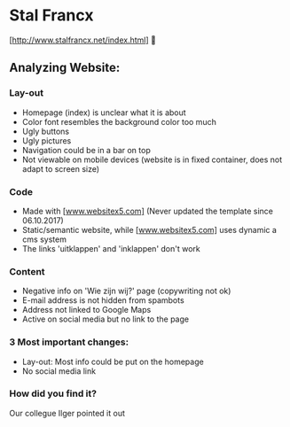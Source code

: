# Stal Francx
[http://www.stalfrancx.net/index.html]
:horse:

## Analyzing Website: 
### Lay-out
* Homepage (index) is unclear what it is about
* Color font resembles the background color too much
* Ugly buttons
* Ugly pictures
* Navigation could be in a bar on top 
* Not viewable on mobile devices (website is in fixed container, does not adapt to screen size)

### Code
* Made with [www.websitex5.com] (Never updated the template since 06.10.2017)
* Static/semantic website, while [www.websitex5.com] uses dynamic a cms system
* The links 'uitklappen' and 'inklappen' don't work


### Content
* Negative info on 'Wie zijn wij?' page (copywriting not ok)
* E-mail address is not hidden from spambots
* Address not linked to Google Maps
* Active on social media but no link to the page

### 3 Most important changes:
* Lay-out: Most info could be put on the homepage
* No social media link

### How did you find it?
Our collegue Ilger pointed it out
 



